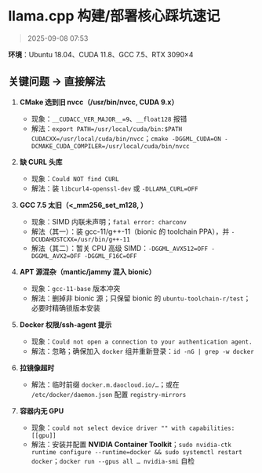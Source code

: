 # llama.cpp 构建/部署核心踩坑速记
> 2025-09-08 07:53

**环境**：Ubuntu 18.04、CUDA 11.8、GCC 7.5、RTX 3090×4

## 关键问题 → 直接解法
1) **CMake 选到旧 nvcc（/usr/bin/nvcc, CUDA 9.x）**
   - 现象：`__CUDACC_VER_MAJOR__=9`、`__float128` 报错
   - 解法：`export PATH=/usr/local/cuda/bin:$PATH CUDACXX=/usr/local/cuda/bin/nvcc`；`cmake -DGGML_CUDA=ON -DCMAKE_CUDA_COMPILER=/usr/local/cuda/bin/nvcc`

2) **缺 CURL 头库**
   - 现象：`Could NOT find CURL`
   - 解法：装 `libcurl4-openssl-dev` 或 `-DLLAMA_CURL=OFF`

3) **GCC 7.5 太旧（<_mm256_set_m128, <charconv>）**
   - 现象：SIMD 内联未声明；`fatal error: charconv`
   - 解法（其一）：装 gcc-11/g++-11（bionic 的 toolchain PPA），并 `-DCUDAHOSTCXX=/usr/bin/g++-11`
   - 解法（其二）：暂关 CPU 高级 SIMD：`-DGGML_AVX512=OFF -DGGML_AVX2=OFF -DGGML_F16C=OFF`

4) **APT 源混杂（mantic/jammy 混入 bionic）**
   - 现象：`gcc-11-base` 版本冲突
   - 解法：删掉非 bionic 源；只保留 bionic 的 `ubuntu-toolchain-r/test`；必要时精确锁版本安装

5) **Docker 权限/ssh-agent 提示**
   - 现象：`Could not open a connection to your authentication agent.`
   - 解法：忽略；确保加入 `docker` 组并重新登录：`id -nG | grep -w docker`

6) **拉镜像超时**
   - 解法：临时前缀 `docker.m.daocloud.io/…`；或在 `/etc/docker/daemon.json` 配置 `registry-mirrors`

7) **容器内无 GPU**
   - 现象：`could not select device driver "" with capabilities: [[gpu]]`
   - 解法：安装并配置 **NVIDIA Container Toolkit**；`sudo nvidia-ctk runtime configure --runtime=docker && sudo systemctl restart docker`；`docker run --gpus all … nvidia-smi` 自检
